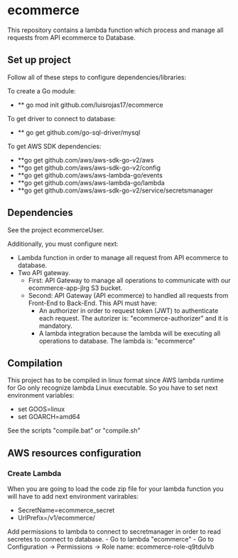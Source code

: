 # ecommerce

This repository contains a lambda function which process and manage all requests from API ecommerce to Database.

## Set up project

Follow all of these steps to configure dependencies/libraries:

To create a Go module:
- ** go mod init github.com/luisrojas17/ecommerce

To get driver to connect to database:
- ** go get github.com/go-sql-driver/mysql

To get AWS SDK dependencies:
- **go get github.com/aws/aws-sdk-go-v2/aws
- **go get github.com/aws/aws-sdk-go-v2/config
- **go get github.com/aws/aws-lambda-go/events
- **go get github.com/aws/aws-lambda-go/lambda
- **go get github.com/aws/aws-sdk-go-v2/service/secretsmanager

## Dependencies
See the project ecommerceUser.

Additionally, you must configure next: 
- Lambda function in order to manage all request from API ecommerce to database. 
- Two API gateway.
    - First: API Gateway to manage all operations to communicate with our ecommerce-app-jlrg S3 bucket.
    - Second: API Gateway (API ecommerce) to handled all requests from Front-End to Back-End. This API must have:
        - An authorizer in order to request token (JWT) to authenticate each request. The autorizer is: "ecommerce-authorizer" and it is mandatory.
        - A lambda integration because the lambda will be executing all operations to database. The lambda is: "ecommerce"

## Compilation
This project has to be compiled in linux format since AWS lambda runtime for Go only 
recognize lambda Linux executable. So you have to set next environment variables:

- set GOOS=linux
- set GOARCH=amd64

See the scripts "compile.bat" or "compile.sh"

## AWS resources configuration

### Create Lambda

When you are going to load the code zip file for your lambda function you will have to add next  environment varirables:

- SecretName=ecommerce_secret
- UrlPrefix=/v1/ecommerce/ 

Add permissions to lambda to connect to secretmanager in order to read secretes to connect to database.
    - Go to lambda "ecommerce"
    - Go to Configuration -> Permissions -> Role name: ecommerce-role-q9tdulvb 
    